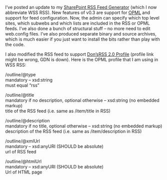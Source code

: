 I’ve posted an update to my [SharePoint RSS Feed
Generator](prj_sharepointsynd.aspx) (which I now abbreviate WSS RSS).
New features of v0.3 are support for [OPML](http://www.opml.org) and
support for feed configuration. Now, the admin can specify which top
level sites, which subwebs and which lists are included in the RSS or
OPML feeds. I’ve also done a bunch of structural stuff – no more need to
edit web.config files. I’ve also produced separate binary and source
archives, which is much easier if you just want to install the bits
rather than play with the code.

I also modified the RSS feed to support
[Don’s](http://www.gotdotnet.com/team/dbox)[RSS 2.0
Profile](http://www.gotdotnet.com/team/dbox/default.aspx#nn2003-05-11T03:20:30Z)
(profile link might be wrong, GDN is down). Here is the OPML profile
that I am using in WSS RSS:

/outline/@type\
 mandatory – xsd:string\
 must equal “rss”

/outline/@title\
 mandatory if no description, optional otherwise – xsd:string (no
embedded markup)\
 title of the RSS feed (i.e. same as /item/title in RSS)

/outline/@description\
 mandatory if no title, optional otherwise – xsd:string (no embedded
markup)\
 description of the RSS feed (i.e. same as /item/description in RSS)

/outline/@xmlUrl\
 mandatory – xsd:anyURI (SHOULD be absolute)\
 url of RSS feed

/outline/@htmlUrl\
 mandatory – xsd:anyURI (SHOULD be absolute)\
 Url of HTML page
